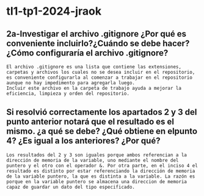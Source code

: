 # tl1-tp1-2024-jraok
## 2a-Investigar el archivo .gitignore ¿Por qué es conveniente incluirlo?¿Cuándo se debe hacer?¿Cómo configuraría el archivo .gitignore?
	El archivo .gitignore es una lista que contiene las extensiones, carpetas y archivos los cuales no se desea incluir en el repositorio, es conveniente configurarla al comenzar a trabajar en el repositorio aunque no hay impedimento para agregarla luego.
	Incluir este archivo en la carpeta de trabajo ayuda a mejorar la eficiencia, limpieza y orden del repositorio.

## Si resolvió correctamente los apartados 2 y 3 del punto anterior notará que el resultado es el mismo. ¿a qué se debe? ¿Qué obtiene en elpunto 4? ¿Es igual a los anteriores? ¿Por qué?
	Los resultados del 2 y 3 son iguales porque ambos referencian a la dirección de memoria de la variable, uno mediante el nombre del puntero y el otro con el operador &. Por otra parte, en el inciso 4 el resultado es distinto por estar referenciando la dirección de memoria de la variable puntero, la que es distinta a la variable. La razón es porque en la variable puntero se almacena una direccion de memoria capaz de guardar un dato del tipo especificado.
